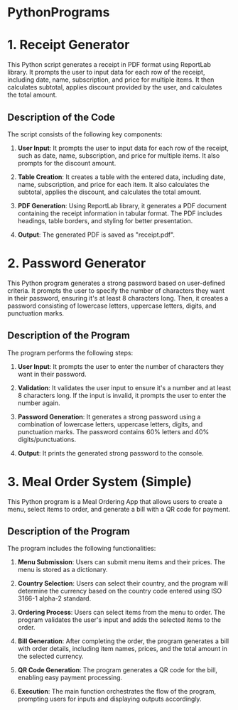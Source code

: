 # PythonPrograms
# 1. Receipt Generator

This Python script generates a receipt in PDF format using ReportLab library. It prompts the user to input data for each row of the receipt, including date, name, subscription, and price for multiple items. It then calculates subtotal, applies discount provided by the user, and calculates the total amount.

## Description of the Code

The script consists of the following key components:

1. **User Input**: It prompts the user to input data for each row of the receipt, such as date, name, subscription, and price for multiple items. It also prompts for the discount amount.

2. **Table Creation**: It creates a table with the entered data, including date, name, subscription, and price for each item. It also calculates the subtotal, applies the discount, and calculates the total amount.

3. **PDF Generation**: Using ReportLab library, it generates a PDF document containing the receipt information in tabular format. The PDF includes headings, table borders, and styling for better presentation.

4. **Output**: The generated PDF is saved as "receipt.pdf".

# 2. Password Generator

This Python program generates a strong password based on user-defined criteria. It prompts the user to specify the number of characters they want in their password, ensuring it's at least 8 characters long. Then, it creates a password consisting of lowercase letters, uppercase letters, digits, and punctuation marks. 

## Description of the Program

The program performs the following steps:

1. **User Input**: It prompts the user to enter the number of characters they want in their password.

2. **Validation**: It validates the user input to ensure it's a number and at least 8 characters long. If the input is invalid, it prompts the user to enter the number again.

3. **Password Generation**: It generates a strong password using a combination of lowercase letters, uppercase letters, digits, and punctuation marks. The password contains 60% letters and 40% digits/punctuations.

4. **Output**: It prints the generated strong password to the console.

# 3. Meal Order System (Simple)

This Python program is a Meal Ordering App that allows users to create a menu, select items to order, and generate a bill with a QR code for payment. 

## Description of the Program

The program includes the following functionalities:

1. **Menu Submission**: Users can submit menu items and their prices. The menu is stored as a dictionary.

2. **Country Selection**: Users can select their country, and the program will determine the currency based on the country code entered using ISO 3166-1 alpha-2 standard.

3. **Ordering Process**: Users can select items from the menu to order. The program validates the user's input and adds the selected items to the order.

4. **Bill Generation**: After completing the order, the program generates a bill with order details, including item names, prices, and the total amount in the selected currency.

5. **QR Code Generation**: The program generates a QR code for the bill, enabling easy payment processing.

6. **Execution**: The main function orchestrates the flow of the program, prompting users for inputs and displaying outputs accordingly.
